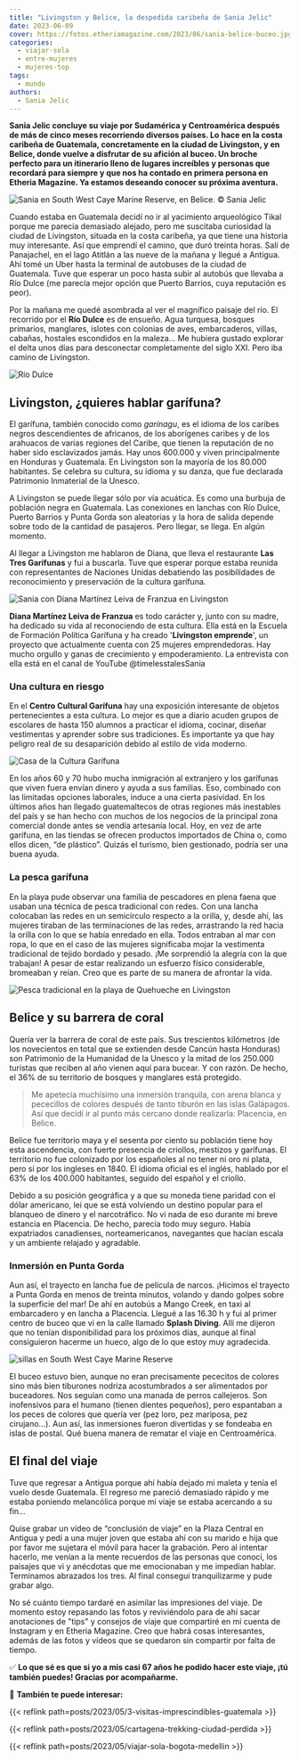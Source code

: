 ```yaml
---
title: "Livingston y Belice, la despedida caribeña de Sania Jelic"
date: 2023-06-09
cover: https://fotos.etheriamagazine.com/2023/06/sania-belice-buceo.jpg
categories: 
  - viajar-sola
  - entre-mujeres
  - mujeres-top
tags: 
  - mundo
authors: 
  - Sania Jelic
---
```


**Sania Jelic concluye su viaje por Sudamérica y Centroamérica después de más de cinco 
meses recorriendo diversos países. Lo hace en la costa caribeña de Guatemala, 
concretamente en la ciudad de Livingston, y en Belice, donde vuelve a disfrutar de su 
afición al buceo. Un broche perfecto para un itinerario lleno de lugares increíbles y 
personas que recordará para siempre y que nos ha contado en primera persona en Etheria 
Magazine. Ya estamos deseando conocer su próxima aventura.** 

![](https://fotos.etheriamagazine.com/2023/06/sania-belice-buceo.jpg "Sania en South West Caye Marine Reserve, en Belice. © Sania Jelic")

Cuando estaba en Guatemala decidí no ir al yacimiento arqueológico Tikal porque me 
parecía demasiado alejado, pero me suscitaba curiosidad la ciudad de Livingston, situada 
en la costa caribeña, ya que tiene una historia muy interesante. Así que emprendí el 
camino, que duró treinta horas. Salí de Panajachel, en el lago Atitlán a las nueve de la 
mañana y llegué a Antigua. Ahí tomé un Uber hasta la terminal de autobuses de la ciudad 
de Guatemala. Tuve que esperar un poco hasta subir al autobús que llevaba a Río Dulce 
(me parecía mejor opción que Puerto Barrios, cuya reputación es peor). 

Por la mañana me quedé asombrada al ver el magnífico paisaje del río. El recorrido por 
el **Río Dulce** es de ensueño. Agua turquesa, bosques primarios, manglares, islotes con 
colonias de aves, embarcaderos, villas, cabañas, hostales escondidos en la maleza… Me 
hubiera gustado explorar el delta unos días para desconectar completamente del siglo 
XXI. Pero iba camino de Livingston. 

![Río Dulce](https://fotos.etheriamagazine.com/2023/06/sania-rio-dulce.jpg "Navegación por Río Dulce. © SJ")

## Livingston, ¿quieres hablar garífuna?

El garífuna, también conocido como _garínagu_, es el idioma de los caribes negros 
descendientes de africanos, de los aborígenes caribes y de los arahuacos de varias 
regiones del Caribe, que tienen la reputación de no haber sido esclavizados jamás. Hay 
unos 600.000 y viven principalmente en Honduras y Guatemala. En Livingston son la 
mayoría de los 80.000 habitantes. Se celebra su cultura, su idioma y su danza, que fue 
declarada Patrimonio Inmaterial de la Unesco. 

A Livingston se puede llegar sólo por vía acuática. Es como una burbuja de población 
negra en Guatemala. Las conexiones en lanchas con Río Dulce, Puerto Barrios y Punta 
Gorda son aleatorias y la hora de salida depende sobre todo de la cantidad de pasajeros. 
Pero llegar, se llega. En algún momento. 

Al llegar a Livingston me hablaron de Diana, que lleva el restaurante **Las Tres 
Garífunas** y fui a buscarla. Tuve que esperar porque estaba reunida con representantes 
de Naciones Unidas debatiendo las posibilidades de reconocimiento y preservación de la 
cultura garífuna. 

![Sania con Diana Martínez Leiva de Franzua en Livingston](https://fotos.etheriamagazine.com/2023/06/sania-mujer.jpg "Sania con Diana Martínez Leiva de Franzua, creadora de “Livingston Emprende” y propietaria del restaurante “Las tres Garífunas”. © SJ")

**Diana Martínez Leiva de Franzua** es todo carácter y, junto con su madre, ha dedicado 
su vida al reconociendo de esta cultura. Ella está en la Escuela de Formación Política 
Garífuna y ha creado '**Livingston emprende**', un proyecto que actualmente cuenta con 
25 mujeres emprendedoras. Hay mucho orgullo y ganas de crecimiento y empoderamiento. La 
entrevista con ella está en el canal de YouTube @timelesstalesSania 

### Una cultura en riesgo

En el **Centro Cultural Garífuna** hay una exposición interesante de objetos 
pertenecientes a esta cultura. Lo mejor es que a diario acuden grupos de escolares de 
hasta 150 alumnos a practicar el idioma, cocinar, diseñar vestimentas y aprender sobre 
sus tradiciones. Es importante ya que hay peligro real de su desaparición debido al 
estilo de vida moderno. 

![Casa de la Cultura Garífuna](https://fotos.etheriamagazine.com/2023/06/sania-garifunas.jpg "Casa de la Cultura Garífuna. © SJ")

En los años 60 y 70 hubo mucha inmigración al extranjero y los garífunas que viven fuera 
envían dinero y ayuda a sus familias. Eso, combinado con las limitadas opciones 
laborales, induce a una cierta pasividad. En los últimos años han llegado guatemaltecos 
de otras regiones más inestables del país y se han hecho con muchos de los negocios de 
la principal zona comercial donde antes se vendía artesanía local. Hoy, en vez de arte 
garífuna, en las tiendas se ofrecen productos importados de China o, como ellos dicen, 
“de plástico”. Quizás el turismo, bien gestionado, podría ser una buena ayuda. 

### La pesca garífuna

En la playa pude observar una familia de pescadores en plena faena que usaban una 
técnica de pesca tradicional con redes. Con una lancha colocaban las redes en un 
semicírculo respecto a la orilla, y, desde ahí, las mujeres tiraban de las terminaciones 
de las redes, arrastrando la red hacia la orilla con lo que se había enredado en ella. 
Todos entraban al mar con ropa, lo que en el caso de las mujeres significaba mojar la 
vestimenta tradicional de tejido bordado y pesado. ¡Me sorprendió la alegría con la que 
trabajan! A pesar de estar realizando un esfuerzo físico considerable, bromeaban y 
reían. Creo que es parte de su manera de afrontar la vida. 

![Pesca tradicional en la playa de Quehueche en Livingston](https://fotos.etheriamagazine.com/2023/06/sania-livingstone-pesca.jpg "Pesca tradicional en la playa de Quehueche en Livingston. © SJ")

## Belice y su barrera de coral

Quería ver la barrera de coral de este país. Sus trescientos kilómetros (de los 
novecientos en total que se extienden desde Cancún hasta Honduras) son Patrimonio de la 
Humanidad de la Unesco y la mitad de los 250.000 turistas que reciben al año vienen aquí 
para bucear. Y con razón. De hecho, el 36% de su territorio de bosques y manglares está 
protegido. 

> Me apetecía muchísimo una inmersión tranquila, con arena blanca y pececillos de colores 
> después de tanto tiburón en las islas Galápagos. Así que decidí ir al punto más cercano 
> donde realizarla: Placencia, en Belice. 

Belice fue territorio maya y el sesenta por ciento su población tiene hoy esta 
ascendencia, con fuerte presencia de criollos, mestizos y garífunas. El territorio no 
fue colonizado por los españoles al no tener ni oro ni plata, pero sí por los ingleses 
en 1840. El idioma oficial es el inglés, hablado por el 63% de los 400.000 habitantes, 
seguido del español y el criollo. 

Debido a su posición geográfica y a que su moneda tiene paridad con el dólar americano, 
leí que se está volviendo un destino popular para el blanqueo de dinero y el 
narcotráfico. No vi nada de eso durante mi breve estancia en Placencia. De hecho, 
parecía todo muy seguro. Había expatriados canadienses, norteamericanos, navegantes que 
hacían escala y un ambiente relajado y agradable. 

### Inmersión en Punta Gorda

Aun así, el trayecto en lancha fue de película de narcos. ¡Hicimos el trayecto a Punta 
Gorda en menos de treinta minutos, volando y dando golpes sobre la superficie del mar! 
De ahí en autobús a Mango Creek, en taxi al embarcadero y en lancha a Placencia. Llegué 
a las 16.30 h y fui al primer centro de buceo que vi en la calle llamado **Splash 
Diving**. Allí me dijeron que no tenían disponibilidad para los próximos días, aunque al 
final consiguieron hacerme un hueco, algo de lo que estoy muy agradecida. 

![sillas en South West Caye Marine Reserve](https://fotos.etheriamagazine.com/2023/06/sania-belice.jpg "South West Caye Marine Reserve es una isla donde se para en la excursión de buceo en Belice. © SJ")

El buceo estuvo bien, aunque no eran precisamente pececitos de colores sino más bien 
tiburones nodriza acostumbrados a ser alimentados por buceadores. Nos seguían como una 
manada de perros callejeros. Son inofensivos para el humano (tienen dientes pequeños), 
pero espantaban a los peces de colores que quería ver (pez loro, pez mariposa, pez 
cirujano…). Aun así, las inmersiones fueron divertidas y se fondeaba en islas de postal. 
Qué buena manera de rematar el viaje en Centroamérica. 

## El final del viaje

Tuve que regresar a Antigua porque ahí había dejado mi maleta y tenía el vuelo desde 
Guatemala. El regreso me pareció demasiado rápido y me estaba poniendo melancólica 
porque mi viaje se estaba acercando a su fin… 

Quise grabar un vídeo de “conclusión de viaje” en la Plaza Central en Antigua y pedí a 
una mujer joven que estaba ahí con su marido e hija que por favor me sujetara el móvil 
para hacer la grabación. Pero al intentar hacerlo, me venían a la mente recuerdos de las 
personas que conocí, los paisajes que vi y anécdotas que me emocionaban y me impedían 
hablar. Terminamos abrazados los tres. Al final conseguí tranquilizarme y pude grabar 
algo. 

No sé cuánto tiempo tardaré en asimilar las impresiones del viaje. De momento estoy 
repasando las fotos y reviviéndolo para de ahí sacar anotaciones de "tips" y consejos de 
viaje que compartiré en mi cuenta de Instagram y en Etheria Magazine. Creo que habrá 
cosas interesantes, además de las fotos y vídeos que se quedaron sin compartir por falta 
de tiempo. 

✅ **Lo que sé es que si yo a mis casi 67 años he podido hacer este viaje, ¡tú también 
puedes! Gracias por acompañarme.** 

📌 **También te puede interesar:** 

{{< reflink path=posts/2023/05/3-visitas-imprescindibles-guatemala >}} 

{{< reflink path=posts/2023/05/cartagena-trekking-ciudad-perdida >}} 

{{< reflink path=posts/2023/05/viajar-sola-bogota-medellin >}}
